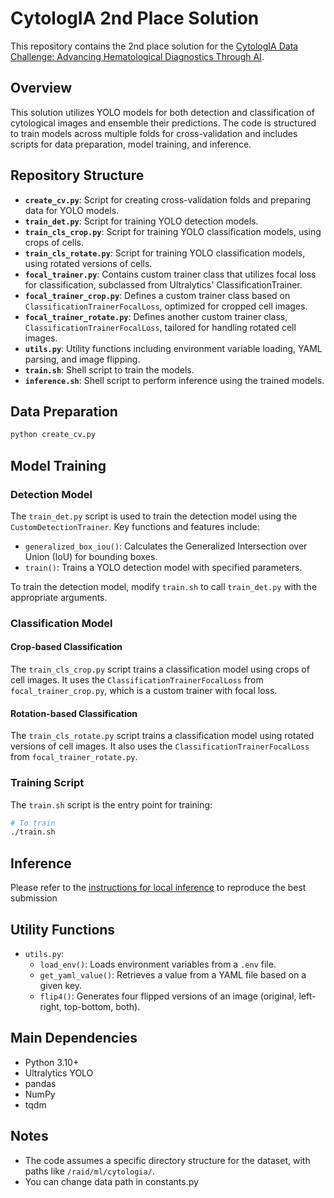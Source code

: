 # CytologIA 2nd Place Solution

This repository contains the 2nd place solution for the [CytologIA Data Challenge: Advancing Hematological Diagnostics Through AI](https://www.trustii.io/post/announcing-the-cytologia-data-challenge-advancing-hematological-diagnostics-through-ai?ref=mlcontests).

## Overview

This solution utilizes YOLO models for both detection and classification of cytological images and ensemble their predictions. The code is structured to train models across multiple folds for cross-validation and includes scripts for data preparation, model training, and inference.

## Repository Structure

-   **`create_cv.py`**: Script for creating cross-validation folds and preparing data for YOLO models.
-   **`train_det.py`**: Script for training YOLO detection models.
-   **`train_cls_crop.py`**: Script for training YOLO classification models, using crops of cells.
-   **`train_cls_rotate.py`**: Script for training YOLO classification models, using rotated versions of cells.
-   **`focal_trainer.py`**: Contains custom trainer class that utilizes focal loss for classification, subclassed from Ultralytics' ClassificationTrainer.
-   **`focal_trainer_crop.py`**: Defines a custom trainer class based on `ClassificationTrainerFocalLoss`, optimized for cropped cell images.
-   **`focal_trainer_rotate.py`**: Defines another custom trainer class, `ClassificationTrainerFocalLoss`, tailored for handling rotated cell images.
-   **`utils.py`**: Utility functions including environment variable loading, YAML parsing, and image flipping.
-   **`train.sh`**: Shell script to train the models.
-   **`inference.sh`**: Shell script to perform inference using the trained models.

## Data Preparation

```python
python create_cv.py
```

## Model Training

### Detection Model

The `train_det.py` script is used to train the detection model using the `CustomDetectionTrainer`. Key functions and features include:

-   `generalized_box_iou()`: Calculates the Generalized Intersection over Union (IoU) for bounding boxes.
-   `train()`: Trains a YOLO detection model with specified parameters.

To train the detection model, modify `train.sh` to call `train_det.py` with the appropriate arguments.

### Classification Model

#### Crop-based Classification

The `train_cls_crop.py` script trains a classification model using crops of cell images. It uses the `ClassificationTrainerFocalLoss` from `focal_trainer_crop.py`, which is a custom trainer with focal loss.

#### Rotation-based Classification

The `train_cls_rotate.py` script trains a classification model using rotated versions of cell images. It also uses the `ClassificationTrainerFocalLoss` from `focal_trainer_rotate.py`.

### Training Script

The `train.sh` script is the entry point for training:

```bash
# To train
./train.sh
```

## Inference
Please refer to the [instructions for local inference](https://github.com/xueerchen1990/cytologia_2nd_place/blob/main/notebooks/README.md) to reproduce the best submission

## Utility Functions

-   `utils.py`:
    -   `load_env()`: Loads environment variables from a `.env` file.
    -   `get_yaml_value()`: Retrieves a value from a YAML file based on a given key.
    -   `flip4()`: Generates four flipped versions of an image (original, left-right, top-bottom, both).

## Main Dependencies

-   Python 3.10+
-   Ultralytics YOLO
-   pandas
-   NumPy
-   tqdm

## Notes

-   The code assumes a specific directory structure for the dataset, with paths like `/raid/ml/cytologia/`.
-   You can change data path in constants.py
